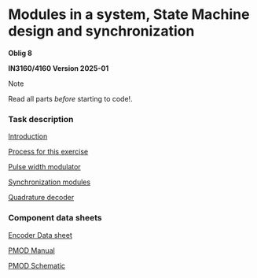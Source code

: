 
# Modules in a system, State Machine design and synchronization
**Oblig 8**

**IN3160/4160 Version 2025-01**

> [!NOTE]  
> Read all parts _before_ starting to code!.
>

### Task description
[Introduction](intro.md)

[Process for this exercise](process.md)

[Pulse width modulator](pwm.md)

[Synchronization modules](synch.md)

[Quadrature decoder](quad.md)

### Component data sheets
[Encoder Data sheet](Encoder_Datasheet.pdf)

[PMOD Manual](PMOD_H-bridge-manual.pdf)

[PMOD Schematic](PMOD_H-bridge-schematic.pdf)



